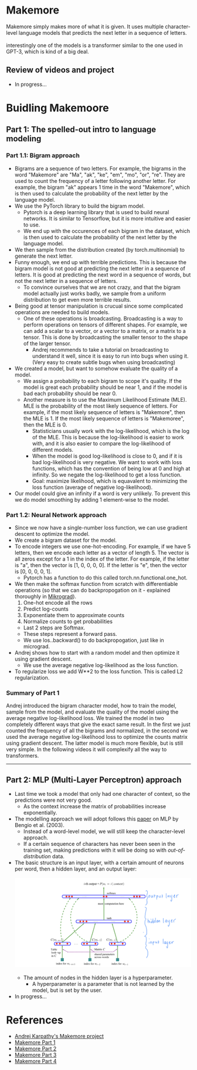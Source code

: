 # Makemore
Makemore simply makes more of what it is given. It uses multiple character-level language models that predicts the next letter in a sequence of letters.<br />
<br />
interestingly one of the models is a transformer similar to the one used in GPT-3, which is kind of a big deal.

## Review of videos and project
* In progress...

# Buidling Makemoore
## Part 1: The spelled-out intro to language modeling
### Part 1.1: Bigram approach
* Bigrams are a sequence of two letters. For example, the bigrams in the word "Makemore" are "Ma", "ak", "ke", "em", "mo", "or", "re". They are used to count the frequency of a letter following another letter. For example, the bigram "ak" appears 1 time in the word "Makemore", which is then used to calculate the probability of the next letter by the language model.
* We use the PyTorch library to build the bigram model. 
  * Pytorch is a deep learning library that is used to build neural networks. It is similar to Tensorflow, but it is more intuitive and easier to use.
  * We end up with the occurences of each bigram in the dataset, which is then used to calculate the probability of the next letter by the language model.
* We then sample from the distribution created (by torch.multinomial) to generate the next letter.
* Funny enough, we end up with terrible predictions. This is because the bigram model is not good at predicting the next letter in a sequence of letters. It is good at predicting the next word in a sequence of words, but not the next letter in a sequence of letters.
  * To convince ourselves that we are not crazy, and that the bigram model actually just works badly, we sample from a uniform distribution to get even more terrible results.
* Being good at tensor manipulation is crucual since some complicated operations are needed to build models.
  * One of these operations is broadcasting. Broadcasting is a way to perform operations on tensors of different shapes. For example, we can add a scalar to a vector, or a vector to a matrix, or a matrix to a tensor. This is done by broadcasting the smaller tensor to the shape of the larger tensor.
    * Andrej recommends to take a tutorial on broadcasting to understand it well, since it is easy to run into bugs when using it. (Very easy to create subtle bugs when using broadcasting)
* We created a model, but want to somehow evaluate the quality of a model.
  * We assign a probability to each bigram to scope it's quality. If the model is great each probability should be near 1, and if the model is bad each probability should be near 0.
  * Another measure is to use the Maximum Likelihood Estimate (MLE). MLE is the probability of the most likely sequence of letters. For example, if the most likely sequence of letters is "Makemore", then the MLE is 1. If the most likely sequence of letters is "Makemoree", then the MLE is 0.
    * Statisticians usually work with the log-likelihood, which is the log of the MLE. This is because the log-likelihood is easier to work with, and it is also easier to compare the log-likelihood of different models.
    * When the model is good log-likelihood is close to 0, and if it is bad log-likelihood is very negative. We want to work with loss functions, which has the convention of being low at 0 and high at infinity. So we negate the log-likelihood to get a loss function.
    * Goal: maximize likelihood, which is equavalent to minimizing the loss function (average of negative log-likelihood).
* Our model could give an infinity if a word is very unlikely. To prevent this we do model smoothing by adding 1 element-wise to the model.

### Part 1.2: Neural Network approach
* Since we now have a single-number loss function, we can use gradient descent to optimize the model.
* We create a bigram dataset for the model.
* To encode integers we use one-hot-encoding. For example, if we have 5 letters, then we encode each letter as a vector of length 5. The vector is all zeros except for a 1 in the index of the letter. For example, if the letter is "a", then the vector is [1, 0, 0, 0, 0]. If the letter is "e", then the vector is [0, 0, 0, 0, 1].
  * Pytorch has a function to do this called torch.nn.functional.one_hot.
* We then make the softmax function from scratch with differentiable operations (so that we can do backpropogation on it - explained thoroughly in [Mikrograd](https://github.com/karpathy/micrograd)).
  1. One-hot encode all the rows
  2. Predict log-counts
  3. Exponentiate them to approximate counts
  4. Normalize counts to get probabilities
  * Last 2 steps are Softmax.
  * These steps represent a forward pass.
  * We use los..backward() to do backpropogation, just like in micrograd.
* Andrej shows how to start with a random model and then optimize it using gradient descent.
  * We use the average negative log-likelihood as the loss function.
* To regularize loss we add W**2 to the loss function. This is called L2 regularization.

### Summary of Part 1
Andrej introduced the bigram character model, how to train the model, sample from the model, and evaluate the quality of the model using the average negative log-likelihood loss. We trained the model in two completely different ways that give the exact same result. In the first we just counted the frequency of all the bigrams and normalized, in the second we used the average negative log-likelihood loss to optimize the counts matrix using gradient descent. The latter model is much more flexible, but is still very simple. In the following videos it will complexify all the way to transformers.
<hr />

## Part 2: MLP (Multi-Layer Perceptron) approach
* Last time we took a model that only had one character of context, so the predictions were not very good.
  * As the context increase the matrix of probabilities increase exponentially.
* The modelling approach we will adopt follows this [paper](chrome-extension://efaidnbmnnnibpcajpcglclefindmkaj/https://www.jmlr.org/papers/volume3/bengio03a/bengio03a.pdf) on MLP by Bengio et al. (2003).
  * Instead of a word-level model, we will still keep the character-level approach.
  * If a certain sequence of characters has never been seen in the training set, making predictions with it will be doing so with _out-of-distribution_ data.
* The basic structure is an input layer, with a certain amount of neurons per word, then a hidden layer, and an output layer: <br /><br />
![Structure](Images/NeuralNetStructure.jpeg)<br /><br />
  * The amount of nodes in the hidden layer is a hyperparameter.
    * A hyperparameter is a parameter that is not learned by the model, but is set by the user.
* In progress...

# References
* [Andrej Karpathy's Makemore project](https://github.com/karpathy/makemore)
* [Makemore Part 1](https://www.youtube.com/watch?v=PaCmpygFfXo&ab_channel=AndrejKarpathy)
* [Makemore Part 2](https://www.youtube.com/watch?v=TCH_1BHY58I&t=76s&ab_channel=AndrejKarpathy)
* [Makemore Part 3](https://www.youtube.com/watch?v=P6sfmUTpUmc&t=30s&ab_channel=AndrejKarpathy)
* [Makemore Part 4](https://www.youtube.com/watch?v=q8SA3rM6ckI&t=2185s&ab_channel=AndrejKarpathy)